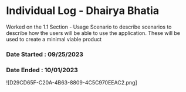 # Individual Log - Dhairya Bhatia

Worked on the 1.1 Section - Usage Scenario to describe scenarios to describe how the users will be able to use the application. These will be used to create a minimal viable product

### Date Started : 09/25/2023

### Date Ended : 10/01/2023

![D29CD65F-C20A-4B63-8809-4C5C970EEAC2.png]
